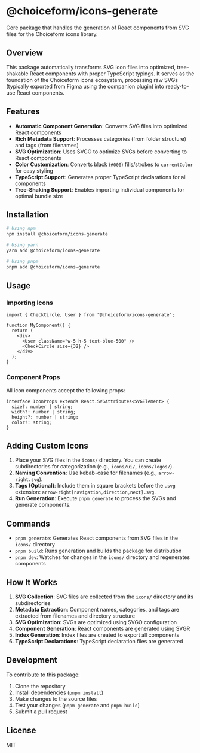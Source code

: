 # @choiceform/icons-generate

Core package that handles the generation of React components from SVG files for the Choiceform icons library.

## Overview

This package automatically transforms SVG icon files into optimized, tree-shakable React components with proper TypeScript typings. It serves as the foundation of the Choiceform icons ecosystem, processing raw SVGs (typically exported from Figma using the companion plugin) into ready-to-use React components.

## Features

- **Automatic Component Generation**: Converts SVG files into optimized React components
- **Rich Metadata Support**: Processes categories (from folder structure) and tags (from filenames)
- **SVG Optimization**: Uses SVGO to optimize SVGs before converting to React components
- **Color Customization**: Converts black (`#000`) fills/strokes to `currentColor` for easy styling
- **TypeScript Support**: Generates proper TypeScript declarations for all components
- **Tree-Shaking Support**: Enables importing individual components for optimal bundle size

## Installation

```bash
# Using npm
npm install @choiceform/icons-generate

# Using yarn
yarn add @choiceform/icons-generate

# Using pnpm
pnpm add @choiceform/icons-generate
```

## Usage

### Importing Icons

```tsx
import { CheckCircle, User } from "@choiceform/icons-generate";

function MyComponent() {
  return (
    <div>
      <User className="w-5 h-5 text-blue-500" />
      <CheckCircle size={32} />
    </div>
  );
}
```

### Component Props

All icon components accept the following props:

```tsx
interface IconProps extends React.SVGAttributes<SVGElement> {
  size?: number | string;
  width?: number | string;
  height?: number | string;
  color?: string;
}
```

## Adding Custom Icons

1. Place your SVG files in the `icons/` directory. You can create subdirectories for categorization (e.g., `icons/ui/`, `icons/logos/`).
2. **Naming Convention**: Use kebab-case for filenames (e.g., `arrow-right.svg`).
3. **Tags (Optional)**: Include them in square brackets before the `.svg` extension: `arrow-right[navigation,direction,next].svg`.
4. **Run Generation**: Execute `pnpm generate` to process the SVGs and generate components.

## Commands

- `pnpm generate`: Generates React components from SVG files in the `icons/` directory
- `pnpm build`: Runs generation and builds the package for distribution
- `pnpm dev`: Watches for changes in the `icons/` directory and regenerates components

## How It Works

1. **SVG Collection**: SVG files are collected from the `icons/` directory and its subdirectories
2. **Metadata Extraction**: Component names, categories, and tags are extracted from filenames and directory structure
3. **SVG Optimization**: SVGs are optimized using SVGO configuration
4. **Component Generation**: React components are generated using SVGR
5. **Index Generation**: Index files are created to export all components
6. **TypeScript Declarations**: TypeScript declaration files are generated

## Development

To contribute to this package:

1. Clone the repository
2. Install dependencies (`pnpm install`)
3. Make changes to the source files
4. Test your changes (`pnpm generate` and `pnpm build`)
5. Submit a pull request

## License

MIT
